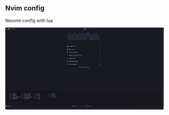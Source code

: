 ## Nvim config

Neovim config with lua

![nvim](https://github.com/makyfj/nvim-config/blob/main/screenshots/nvim.png?raw=true)

